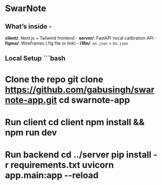 # SwarNote  
## What’s inside - 
**client/**: Next.js + Tailwind frontend   - 
**server/**: FastAPI vocal calibration API   - 
**figma/**: Wireframes (.fig file or link)   - 
**i18n/**: `en.json` + `bn.json`  
## Local Setup ```bash 
# Clone the repo git clone https://github.com/gabusingh/swarnote-app.git cd swarnote-app  
# Run client cd client npm install && npm run dev  
# Run backend cd ../server pip install -r requirements.txt uvicorn app.main:app --reload
